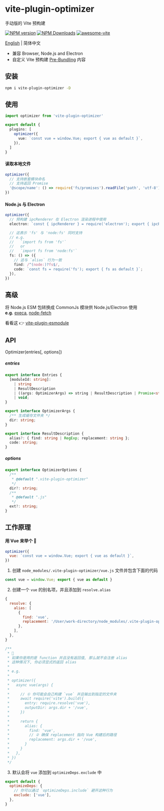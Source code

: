 # vite-plugin-optimizer

手动版的 Vite 预构建

[![NPM version](https://img.shields.io/npm/v/vite-plugin-optimizer.svg)](https://npmjs.org/package/vite-plugin-optimizer)
[![NPM Downloads](https://img.shields.io/npm/dm/vite-plugin-optimizer.svg)](https://npmjs.org/package/vite-plugin-optimizer)
[![awesome-vite](https://awesome.re/badge.svg)](https://github.com/vitejs/awesome-vite)

[English](https://github.com/vite-plugin/vite-plugin-optimizer#readme) | 简体中文

- 兼容 Browser, Node.js and Electron
- 自定义 Vite 预构建 [Pre-Bundling](https://vitejs.dev/guide/dep-pre-bundling.html) 内容

## 安装

```bash
npm i vite-plugin-optimizer -D
```

## 使用

```ts
import optimizer from 'vite-plugin-optimizer'

export default {
  plugins: [
    optimizer({
      vue: `const vue = window.Vue; export { vue as default }`,
    }),
  ]
}
```

#### 读取本地文件

```ts
optimizer({
  // 支持嵌套模块命名
  // 支持返回 Promise
  '@scope/name': () => require('fs/promises').readFile('path', 'utf-8'),
})
```

#### Node.js 与 Electron

```ts
optimizer({
  // 预构建 ipcRenderer 在 Electron 渲染进程中使用
  electron: `const { ipcRenderer } = require('electron'); export { ipcRenderer };`,

  // 这表示 'fs' 与 'node:fs' 同时支持
  // e.g.
  //   `import fs from 'fs'`
  //   or
  //   `import fs from 'node:fs'`
  fs: () => ({
    // 这与 `alias` 行为一致
    find: /^(node:)?fs$/,
    code: `const fs = require('fs'); export { fs as default }`;
  }),
})
```

## 高级

将 Node.js ESM 包转换成 CommonJs 模块供 Node.js/Electron 使用  
**e.g.** [execa](https://www.npmjs.com/package/execa), [node-fetch](https://www.npmjs.com/package/node-fetch)

看看这 👉 [vite-plugin-esmodule](https://github.com/vite-plugin/vite-plugin-esmodule)

## API

Optimizer(entries[, options])

##### entries

```ts
export interface Entries {
  [moduleId: string]:
    | string
    | ResultDescription
    | ((args: OptimizerArgs) => string | ResultDescription | Promise<string | ResultDescription | void> | void)
    | void;
}

export interface OptimizerArgs {
  /** 生成缓存文件夹 */
  dir: string;
}

export interface ResultDescription {
  alias?: { find: string | RegExp; replacement: string };
  code: string;
}
```

##### options

```ts
export interface OptimizerOptions {
  /**
   * @default ".vite-plugin-optimizer"
   */
  dir?: string;
  /**
   * @default ".js"
   */
  ext?: string;
}
```

## 工作原理

#### 用 Vue 来举个 🌰

```js
optimizer({
  vue: `const vue = window.Vue; export { vue as default }`,
})
```

1. 创建 `node_modules/.vite-plugin-optimizer/vue.js` 文件并包含下面的代码

```js
const vue = window.Vue; export { vue as default }
```

2. 创建一个 `vue` 的别名项，并且添加到 `resolve.alias`

```js
{
  resolve: {
    alias: [
      {
        find: 'vue',
        replacement: '/User/work-directory/node_modules/.vite-plugin-optimizer/vue',
      },
    ],
  },
}

/**
 * 🚧
 * 如果你是用的是 function 并且没有返回值, 那么就不会注册 alias
 * 这种情况下, 你必须显式的返回 alias
 * 
 * e.g.
 * 
 * optimizer({
 *   async vue(args) {
 * 
 *     // ① 你可能会自己构建 `vue` 并且输出到指定的文件夹
 *     await require('vite').build({
 *       entry: require.resolve('vue'),
 *       outputDir: args.dir + '/vue',
 *     })
 * 
 *     return {
 *       alias: {
 *         find: 'vue',
 *         // ② 确保 replacement 指向 Vue 构建后的路径
 *         replacement: args.dir + '/vue',
 *       }
 *     }
 *   },
 * })
 */
```

3. 默认会将 `vue` 添加到 `optimizeDeps.exclude` 中  

```js
export default {
  optimizeDeps: {
    // 你可以通过 `optimizeDeps.include` 避开这种行为
    exclude: ['vue'],
  },
}
```

